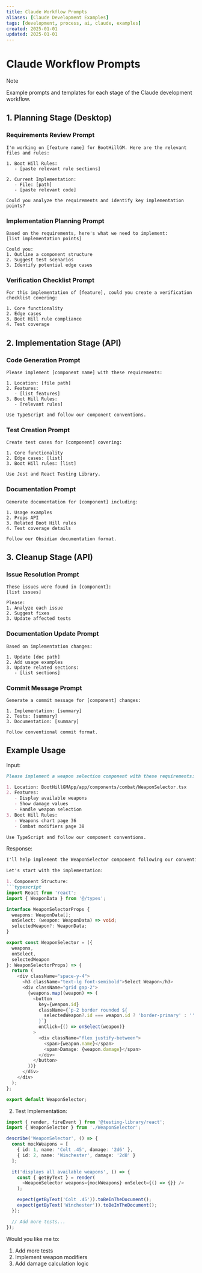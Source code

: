 ```yaml
---
title: Claude Workflow Prompts
aliases: [Claude Development Examples]
tags: [development, process, ai, claude, examples]
created: 2025-01-01
updated: 2025-01-01
---
```


# Claude Workflow Prompts

> [!note]
> Example prompts and templates for each stage of the Claude development workflow.

## 1. Planning Stage (Desktop)

### Requirements Review Prompt
```
I'm working on [feature name] for BootHillGM. Here are the relevant files and rules:

1. Boot Hill Rules:
   - [paste relevant rule sections]

2. Current Implementation:
   - File: [path]
   - [paste relevant code]

Could you analyze the requirements and identify key implementation points?
```

### Implementation Planning Prompt
```
Based on the requirements, here's what we need to implement:
[list implementation points]

Could you:
1. Outline a component structure
2. Suggest test scenarios
3. Identify potential edge cases
```

### Verification Checklist Prompt
```
For this implementation of [feature], could you create a verification checklist covering:

1. Core functionality
2. Edge cases
3. Boot Hill rule compliance
4. Test coverage
```

## 2. Implementation Stage (API)

### Code Generation Prompt
```
Please implement [component name] with these requirements:

1. Location: [file path]
2. Features:
   - [list features]
3. Boot Hill Rules:
   - [relevant rules]

Use TypeScript and follow our component conventions.
```

### Test Creation Prompt
```
Create test cases for [component] covering:

1. Core functionality
2. Edge cases: [list]
3. Boot Hill rules: [list]

Use Jest and React Testing Library.
```

### Documentation Prompt
```
Generate documentation for [component] including:

1. Usage examples
2. Props API
3. Related Boot Hill rules
4. Test coverage details

Follow our Obsidian documentation format.
```

## 3. Cleanup Stage (API)

### Issue Resolution Prompt
```
These issues were found in [component]:
[list issues]

Please:
1. Analyze each issue
2. Suggest fixes
3. Update affected tests
```

### Documentation Update Prompt
```
Based on implementation changes:

1. Update [doc path]
2. Add usage examples
3. Update related sections:
   - [list sections]
```

### Commit Message Prompt
```
Generate a commit message for [component] changes:

1. Implementation: [summary]
2. Tests: [summary]
3. Documentation: [summary]

Follow conventional commit format.
```

## Example Usage

Input:
```markdown
Please implement a weapon selection component with these requirements:

1. Location: BootHillGMApp/app/components/combat/WeaponSelector.tsx
2. Features:
   - Display available weapons
   - Show damage values
   - Handle weapon selection
3. Boot Hill Rules:
   - Weapons chart page 36
   - Combat modifiers page 38

Use TypeScript and follow our component conventions.
```

Response:
```markdown
I'll help implement the WeaponSelector component following our conventions and Boot Hill rules.

Let's start with the implementation:

1. Component Structure:
```typescript
import React from 'react';
import { WeaponData } from '@/types';

interface WeaponSelectorProps {
  weapons: WeaponData[];
  onSelect: (weapon: WeaponData) => void;
  selectedWeapon?: WeaponData;
}

export const WeaponSelector = ({
  weapons,
  onSelect,
  selectedWeapon
}: WeaponSelectorProps) => {
  return (
    <div className="space-y-4">
      <h3 className="text-lg font-semibold">Select Weapon</h3>
      <div className="grid gap-2">
        {weapons.map((weapon) => (
          <button
            key={weapon.id}
            className={`p-2 border rounded ${
              selectedWeapon?.id === weapon.id ? 'border-primary' : ''
            }`}
            onClick={() => onSelect(weapon)}
          >
            <div className="flex justify-between">
              <span>{weapon.name}</span>
              <span>Damage: {weapon.damage}</span>
            </div>
          </button>
        ))}
      </div>
    </div>
  );
};

export default WeaponSelector;
```

2. Test Implementation:
```typescript
import { render, fireEvent } from '@testing-library/react';
import { WeaponSelector } from './WeaponSelector';

describe('WeaponSelector', () => {
  const mockWeapons = [
    { id: 1, name: 'Colt .45', damage: '2d6' },
    { id: 2, name: 'Winchester', damage: '2d8' }
  ];

  it('displays all available weapons', () => {
    const { getByText } = render(
      <WeaponSelector weapons={mockWeapons} onSelect={() => {}} />
    );

    expect(getByText('Colt .45')).toBeInTheDocument();
    expect(getByText('Winchester')).toBeInTheDocument();
  });

  // Add more tests...
});
```

Would you like me to:
1. Add more tests
2. Implement weapon modifiers
3. Add damage calculation logic
